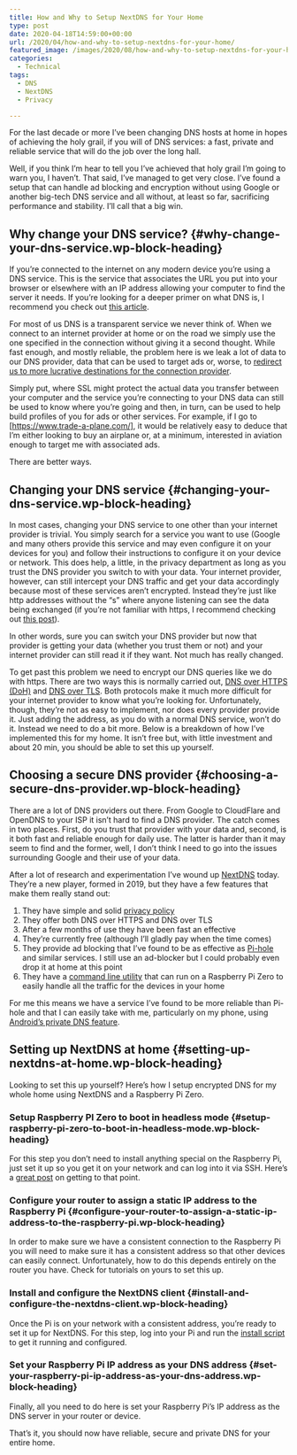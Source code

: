 ```yaml
---
title: How and Why to Setup NextDNS for Your Home
type: post
date: 2020-04-18T14:59:00+00:00
url: /2020/04/how-and-why-to-setup-nextdns-for-your-home/
featured_image: /images/2020/08/how-and-why-to-setup-nextdns-for-your-home.png
categories:
  - Technical
tags:
  - DNS
  - NextDNS
  - Privacy

---
```

For the last decade or more I’ve been changing DNS hosts at home in hopes of achieving the holy grail, if you will of DNS services: a fast, private and reliable service that will do the job over the long hall.

Well, if you think I’m hear to tell you I’ve achieved that holy grail I’m going to warn you, I haven’t. That said, I’ve managed to get very close. I’ve found a setup that can handle ad blocking and encryption without using Google or another big-tech DNS service and all without, at least so far, sacrificing performance and stability. I’ll call that a big win.
## Why change your DNS service? {#why-change-your-dns-service.wp-block-heading}

If you’re connected to the internet on any modern device you’re using a DNS service. This is the service that associates the URL you put into your browser or elsewhere with an IP address allowing your computer to find the server it needs. If you’re looking for a deeper primer on what DNS is, I recommend you check out [this article][1].

For most of us DNS is a transparent service we never think of. When we connect to an internet provider at home or on the road we simply use the one specified in the connection without giving it a second thought. While fast enough, and mostly reliable, the problem here is we leak a lot of data to our DNS provider, data that can be used to target ads or, worse, to [redirect us to more lucrative destinations for the connection provider][2].

Simply put, where SSL might protect the actual data you transfer between your computer and the service you’re connecting to your DNS data can still be used to know where you’re going and then, in turn, can be used to help build profiles of you for ads or other services. For example, if I go to [https://www.trade-a-plane.com/], it would be relatively easy to deduce that I’m either looking to buy an airplane or, at a minimum, interested in aviation enough to target me with associated ads.

There are better ways.

## Changing your DNS service {#changing-your-dns-service.wp-block-heading}

In most cases, changing your DNS service to one other than your internet provider is trivial. You simply search for a service you want to use (Google and many others provide this service and may even configure it on your devices for you) and follow their instructions to configure it on your device or network. This does help, a little, in the privacy department as long as you trust the DNS provider you switch to with your data. Your internet provider, however, can still intercept your DNS traffic and get your data accordingly because most of these services aren’t encrypted. Instead they’re just like http addresses without the “s” where anyone listening can see the data being exchanged (if you’re not familiar with https, I recommend checking out [this post][3]).

In other words, sure you can switch your DNS provider but now that provider is getting your data (whether you trust them or not) and your internet provider can still read it if they want. Not much has really changed.

To get past this problem we need to encrypt our DNS queries like we do with https. There are two ways this is normally carried out, [DNS over HTTPS (DoH)][4] and [DNS over TLS][5]. Both protocols make it much more difficult for your internet provider to know what you’re looking for. Unfortunately, though, they’re not as easy to implement, nor does every provider provide it. Just adding the address, as you do with a normal DNS service, won’t do it. Instead we need to do a bit more. Below is a breakdown of how I’ve implemented this for my home. It isn’t free but, with little investment and about 20 min, you should be able to set this up yourself.

## Choosing a secure DNS provider {#choosing-a-secure-dns-provider.wp-block-heading}

There are a lot of DNS providers out there. From Google to CloudFlare and OpenDNS to your ISP it isn’t hard to find a DNS provider. The catch comes in two places. First, do you trust that provider with your data and, second, is it both fast and reliable enough for daily use. The latter is harder than it may seem to find and the former, well, I don’t think I need to go into the issues surrounding Google and their use of your data.

After a lot of research and experimentation I’ve wound up [NextDNS][6] today. They’re a new player, formed in 2019, but they have a few features that make them really stand out:

<ol class="wp-block-list">
  <li>
    They have simple and solid <a href="https://nextdns.io/privacy">privacy policy</a>
  </li>
  <li>
    They offer both DNS over HTTPS and DNS over TLS
  </li>
  <li>
    After a few months of use they have been fast an effective
  </li>
  <li>
    They’re currently free (although I’ll gladly pay when the time comes)
  </li>
  <li>
    They provide ad blocking that I’ve found to be as effective as <a href="https://pi-hole.net/">Pi-hole</a> and similar services. I still use an ad-blocker but I could probably even drop it at home at this point
  </li>
  <li>
    They have a <a href="https://github.com/nextdns/nextdns">command line utility</a> that can run on a Raspberry Pi Zero to easily handle all the traffic for the devices in your home
  </li>
</ol>

For me this means we have a service I’ve found to be more reliable than Pi-hole and that I can easily take with me, particularly on my phone, using [Android’s private DNS feature][7].

## Setting up NextDNS at home {#setting-up-nextdns-at-home.wp-block-heading}

Looking to set this up yourself? Here’s how I setup encrypted DNS for my whole home using NextDNS and a Raspberry Pi Zero.

### Setup Raspberry PI Zero to boot in headless mode {#setup-raspberry-pi-zero-to-boot-in-headless-mode.wp-block-heading}

For this step you don’t need to install anything special on the Raspberry Pi, just set it up so you get it on your network and can log into it via SSH. Here’s a [great post][8] on getting to that point.

### Configure your router to assign a static IP address to the Raspberry Pi {#configure-your-router-to-assign-a-static-ip-address-to-the-raspberry-pi.wp-block-heading}

In order to make sure we have a consistent connection to the Raspberry Pi you will need to make sure it has a consistent address so that other devices can easily connect. Unfortunately, how to do this depends entirely on the router you have. Check for tutorials on yours to set this up.

### Install and configure the NextDNS client {#install-and-configure-the-nextdns-client.wp-block-heading}

Once the Pi is on your network with a consistent address, you’re ready to set it up for NextDNS. For this step, log into your Pi and run the [install script][9] to get it running and configured.

### Set your Raspberry Pi IP address as your DNS address {#set-your-raspberry-pi-ip-address-as-your-dns-address.wp-block-heading}

Finally, all you need to do here is set your Raspberry Pi’s IP address as the DNS server in your router or device.

That’s it, you should now have reliable, secure and private DNS for your entire home.

 [1]: https://www.lifewire.com/what-is-a-dns-server-2625854
 [2]: https://labs.ripe.net/Members/babak_farrokhi/is-your-isp-hijacking-your-dns-traffic
 [3]: https://blog.hartleybrody.com/https-certificates/
 [4]: https://en.wikipedia.org/wiki/DNS_over_HTTPS
 [5]: https://en.wikipedia.org/wiki/DNS_over_TLS
 [6]: https://nextdns.io/
 [7]: https://www.androidpolice.com/2018/04/14/google-explains-new-private-dns-setting-android-p/
 [8]: https://desertbot.io/blog/headless-pi-zero-w-wifi-setup-windows
 [9]: https://github.com/nextdns/nextdns#install